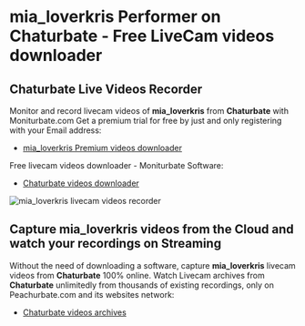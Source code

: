 # mia_loverkris Performer on Chaturbate - Free LiveCam videos downloader

## Chaturbate Live Videos Recorder

Monitor and record livecam videos of **mia_loverkris** from **Chaturbate** with Moniturbate.com
Get a premium trial for free by just and only registering with your Email address:
* [mia_loverkris Premium videos downloader](https://moniturbate.com/request-demo-licence-key.html)

Free livecam videos downloader - Moniturbate Software:
* [Chaturbate videos downloader](https://moniturbate.com/moniturbate-download-software.html)

![mia_loverkris livecam videos recorder](https://peachurnet.com/templates/moniturbate-software.png)


## Capture mia_loverkris videos from the Cloud and watch your recordings on Streaming

Without the need of downloading a software, capture **mia_loverkris** livecam videos from **Chaturbate** 100% online.
Watch Livecam archives from **Chaturbate** unlimitedly from thousands of existing recordings, only on Peachurbate.com and its websites network:
* [Chaturbate videos archives](https://peachurnet.com/)